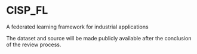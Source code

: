 # CISP_FL
A federated learning framework for industrial applications

The dataset and source will be made publicly available after the conclusion of the review process.
